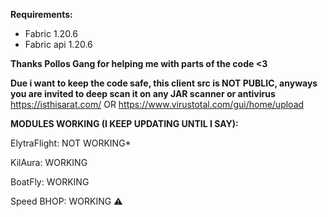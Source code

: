 **Requirements:**
- Fabric 1.20.6
- Fabric api 1.20.6

**Thanks Pollos Gang for helping me with parts of the code <3**

**Due i want to keep the code safe, this client src is NOT PUBLIC, anyways you are invited to
deep scan it on any JAR scanner or antivirus**
https://isthisarat.com/    OR     https://www.virustotal.com/gui/home/upload

**MODULES WORKING (I KEEP UPDATING UNTIL I SAY):**

ElytraFlight: NOT WORKING*

KilAura: WORKING

BoatFly: WORKING

Speed BHOP: WORKING ⚠



